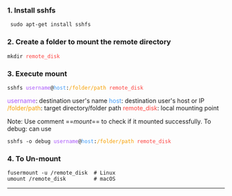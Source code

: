 ### 1. Install sshfs
<pre><code> sudo apt-get install sshfs </code></pre>
### 2. Create a folder to mount the remote directory
<pre><code>mkdir <font color="#fd4340">remote_disk</font></code></pre>
### 3. Execute mount
<pre><code>sshfs <font color="#aa57fc">username</font>@<font color="#449df9">host</font>:<font color="#F7A004">/folder/path</font> <font color="#fd4340">remote_disk</font></code></pre>
<font color="#aa57fc">username</font>: destination user's name 
<font color="#449df9">host</font>: destination user's host or IP
<font color="#F7A004">/folder/path</font>: target directory/folder path 
<font color="#fd4340">remote_disk</font>:  local mounting point

Note: 
Use comment ==*mount*== to check if it mounted successfully.
To debug: can use 

<pre><code>sshfs -o debug <font color="#aa57fc">username</font>@<font color="#449df9">host</font>:<font color="#F7A004">/folder/path</font> <font color="#fd4340">remote_disk</font></code></pre>
### 4. To Un-mount 
<pre><code>fusermount -u /remote_disk  # Linux
umount /remote_disk         # macOS </code></pre>

- - -
